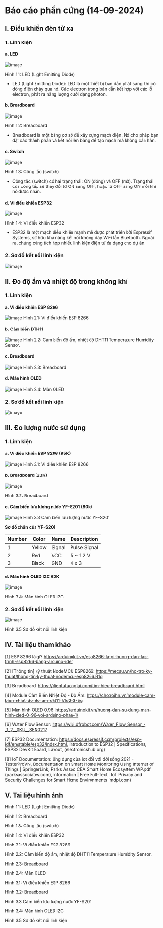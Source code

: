 # Báo cáo phần cứng (14-09-2024)
## I. Điều khiển đèn từ xa
### 1. Linh kiện
#### a. LED
![image](https://github.com/user-attachments/assets/95f51576-77b6-4600-8da2-82605a9923e6)

Hình 1.1: LED (Light Emitting Diode)
- LED (Light Emitting Diode): LED là một thiết bị bán dẫn phát sáng khi có dòng điện chảy qua nó. Các electron trong bán dẫn kết hợp với các lỗ electron, phát ra năng lượng dưới dạng photon.

#### b. Breadboard
![image](https://github.com/user-attachments/assets/d5d3a0cd-16da-49b6-a4d6-d6223d338920)

Hình 1.2: Breadboard
- Breadboard là một bảng cơ sở để xây dựng mạch điện. Nó cho phép bạn đặt các thành phần và kết nối lên bảng để tạo mạch mà không cần hàn.
#### c. Switch
![image](https://github.com/user-attachments/assets/f5c75e1e-259c-46d0-8cbd-d9f690e6e065)

Hình 1.3: Công tắc (switch)
- Công tắc (switch) có hai trạng thái: ON (đóng) và OFF (mở). Trạng thái của công tắc sẽ thay đổi từ ON sang OFF, hoặc từ OFF sang ON mỗi khi nó được nhấn.
 
#### d. Vi điều khiển ESP32
![image](https://github.com/user-attachments/assets/d09a9eae-d260-4243-99d2-e5ac83bd4c40)

Hình 1.4: Vi điều khiển ESP32
- ESP32 là một mạch điều khiển mạnh mẽ được phát triển bởi Espressif Systems, sở hữu khả năng kết nối không dây WiFi lẫn Bluetooth. Ngoài ra, chúng cũng tích hợp nhiều linh kiện điện tử đa dạng cho dự án.

### 2. Sơ đồ kết nối linh kiện
![image](https://github.com/user-attachments/assets/6e3413b4-1294-43ab-8d1c-084695742f95)

## II. Đo độ ẩm và nhiệt độ trong không khí
### 1. Linh kiện
#### a. Vi điều khiển ESP 8266
![image](https://github.com/user-attachments/assets/0f6e07ed-5e30-494d-a155-85bddc3f6a4b)
Hình 2.1: Vi điều khiển ESP 8266

#### b. Cảm biến DTH11
![image](https://github.com/user-attachments/assets/788c93f6-6ab4-4477-a838-4d6a6f11b531)
Hình 2.2: Cảm biến độ ẩm, nhiệt độ DHT11 Temperature Humidity Sensor. 

#### c. Breadboard
![image](https://github.com/user-attachments/assets/458be7b8-4d48-432a-bff7-8e90fcaf7030)
Hình 2.3: Breadboard

#### d. Màn hình OLED

![image](https://github.com/user-attachments/assets/ae704032-062d-4c35-924e-b188d07cb641)
Hình 2.4: Màn OLED

### 2. Sơ đồ kết nối linh kiện
![image](https://github.com/user-attachments/assets/4c1bf53b-7ce7-4f74-84fa-40935e52ac67)

## III. Đo lượng nước sử dụng
### 1. Linh kiện
#### a. Vi điều khiển ESP 8266 (95K)
![image](https://github.com/user-attachments/assets/b1e40a44-5ef3-47c8-a945-8673fdf4e375)
Hình 3.1: Vi điều khiển ESP 8266
#### b. Breadboard (23K)
 ![image](https://github.com/user-attachments/assets/48de7a7c-5e8b-4a4a-a5b6-0ac841ca57d4)

Hình 3.2: Breadboard

#### c. Cảm biến lưu lượng nước YF-S201 (80k)
![image](https://github.com/user-attachments/assets/769cd07c-a850-4567-b405-f31abef04bfc)
Hình 3.3 Cảm biến lưu lượng nước YF-S201 

**Sơ đồ chân của YF-S201**

| Number| Color | Name| Description |
|--------------|-------|------|-------|
|1 | Yellow | Signal | Pulse Signal | 2 x 4 |
| 2 | Red | VCC |5 ~ 12 V | 3 x 4 |
| 3 | Black | GND | 4 x 3 | 4 x 4 |
   
#### d. Màn hình OLED I2C 60K
![image](https://github.com/user-attachments/assets/9b8871e1-fb68-4374-ba31-3d6a38781a07)

Hình 3.4: Màn hình OLED I2C
### 2. Sơ đồ kết nối linh kiện
![image](https://github.com/user-attachments/assets/558f2b15-2303-4229-abcc-81ba37a7b358)

Hình 3.5 Sơ đồ kết nối linh kiện
## IV. Tài liệu tham khảo
[1] ESP 8266 là gì? https://arduinokit.vn/esp8266-la-gi-huong-dan-lap-trinh-esp8266-bang-arduino-ide/

[2] [Thông tin] kỹ thuật NodeMCU ESP8266: https://mecsu.vn/ho-tro-ky-thuat/thong-tin-ky-thuat-nodemcu-esp8266.R1q

[3] Breadboard: https://dientutuonglai.com/tim-hieu-breadboard.html

[4] Module Cảm Biến Nhiệt Độ - Độ Ẩm: https://chotroihn.vn/module-cam-bien-nhiet-do-do-am-dht11-k1d2-3-5g

[5] Màn hình OLED 0.96: https://arduinokit.vn/huong-dan-su-dung-man-hinh-oled-0-96-voi-arduino-phan-1/

[6] Water Flow Sensor: https://wiki.dfrobot.com/Water_Flow_Sensor_-_1_2__SKU__SEN0217

[7] ESP32 Documentation: https://docs.espressif.com/projects/esp-idf/en/stable/esp32/index.html, Introduction to ESP32 | Specifications, ESP32 DevKit Board, Layout, (electronicshub.org)

[8] IoT Documentation: Ứng dụng của iot đối với đời sống 2021 - TesterProVN, Documentation on Smart Home Monitoring Using Internet of Things | SpringerLink, Parks Assoc CEA Smart Home Ecosystem WP.pdf (parksassociates.com), Information | Free Full-Text | IoT Privacy and Security Challenges for Smart Home Environments (mdpi.com)
## V. Tài liệu hình ảnh
Hình 1.1: LED (Light Emitting Diode)

Hình 1.2: Breadboard

Hình 1.3: Công tắc (switch)

Hình 1.4: Vi điều khiển ESP32

Hình 2.1: Vi điều khiển ESP 8266

Hình 2.2: Cảm biến độ ẩm, nhiệt độ DHT11 Temperature Humidity Sensor. 

Hình 2.3: Breadboard

Hình 2.4: Màn OLED

Hình 3.1: Vi điều khiển ESP 8266

Hình 3.2: Breadboard

Hình 3.3 Cảm biến lưu lượng nước YF-S201 

Hình 3.4: Màn hình OLED I2C

Hình 3.5 Sơ đồ kết nối linh kiện
